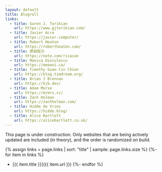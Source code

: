 ```yaml
---
layout: default
title: Blogroll
links:
  - title: Garen J. Torikian
    url: https://www.gjtorikian.com/
  - title: Javier Acre
    url: https://javier.computer/
  - title: Robert Heaton
    url: https://robertheaton.com/
  - title: 原田梨沙
    url: https://note.com/risacan
  - title: Monica Dinculescu
    url: https://meowni.ca/
  - title: Timothy Guan-tin Chien
    url: https://blog.timdream.org/
  - title: Brian J Brennan
    url: https://bjb.dev/
  - title: Adam Morse
    url: https://mrmrs.cc/
  - title: Zach Holman
    url: https://zachholman.com/
  - title: Hidde de Vries
    url: https://hidde.blog/
  - title: Alice Bartlett
    url: https://alicebartlett.co.uk/
---
```


This page is under construction. Only websites that are being actively updated are included (in theory), and the order is randomized on build. 

{% assign links = page.links | sort: "title" | sample: page.links.size %}
{%- for item in links %}
- [{{ item.title }}]({{ item.url }})
{%- endfor %}